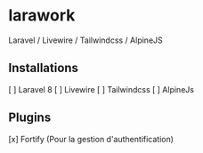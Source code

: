 # larawork
Laravel / Livewire / Tailwindcss / AlpineJS

## Installations

[ ] Laravel 8
[ ] Livewire
[ ] Tailwindcss
[ ] AlpineJs

## Plugins

[x] Fortify (Pour la gestion d'authentification)
